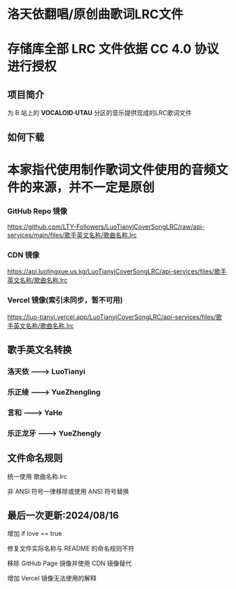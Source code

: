 # 洛天依翻唱/原创曲歌词LRC文件

# 存储库全部 LRC 文件依据 CC 4.0 协议进行授权

## 项目简介

为 B 站上的 **VOCALOID·UTAU** 分区的音乐提供现成的LRC歌词文件

## 如何下载

# 本家指代使用制作歌词文件使用的音频文件的来源，并不一定是原创

### GitHub Repo 镜像

https://github.com/LTY-Followers/LuoTianyiCoverSongLRC/raw/api-services/main/files/歌手英文名称/歌曲名称.lrc

### CDN 镜像

https://api.luolingxue.us.kg/LuoTianyiCoverSongLRC/api-services/files/歌手英文名称/歌曲名称.lrc

### Vercel 镜像(索引未同步，暂不可用)

https://luo-tianyi.vercel.app/LuoTianyiCoverSongLRC/api-services/files/歌手英文名称/歌曲名称.lrc

## 歌手英文名转换

### 洛天依 ---> LuoTianyi

### 乐正绫 ---> YueZhengling

### 言和 ---> YaHe

### 乐正龙牙 ---> YueZhengly

## 文件命名规则

统一使用 歌曲名称.lrc

非 ANSI 符号一律移除或使用 ANSI 符号替换

## 最后一次更新:2024/08/16

增加 if love == true

修复文件实际名称与 README 的命名规则不符

移除 GitHub Page 镜像并使用 CDN 镜像替代

增加 Vercel 镜像无法使用的解释
